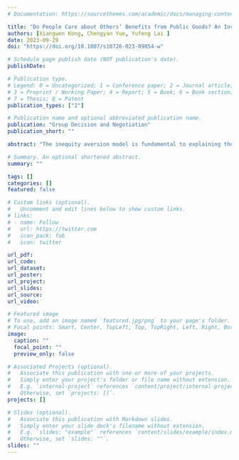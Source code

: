 ```yaml
---
# Documentation: https://sourcethemes.com/academic/docs/managing-content/

title: "Do People Care about Others’ Benefits from Public Goods? An Investigation Based on Inequity Aversion Model"
authors: [Xiangwen Kong, Chengyan Yue, Yufeng Lai ]
date: 2023-09-29
doi: "https://doi.org/10.1007/s10726-023-09854-w"

# Schedule page publish date (NOT publication's date).
publishDate:

# Publication type.
# Legend: 0 = Uncategorized; 1 = Conference paper; 2 = Journal article;
# 3 = Preprint / Working Paper; 4 = Report; 5 = Book; 6 = Book section;
# 7 = Thesis; 8 = Patent
publication_types: ["2"]

# Publication name and optional abbreviated publication name.
publication: "Group Decision and Negotiation"
publication_short: ""

abstract: "The inequity aversion model is fundamental to explaining the motivation of voluntary contribution behavior. Yet, the empirical studies limit the research on the inequity-aversion to small groups due to the difficulty of accounting for each individual’s payoff in the decision-making process for large group sizes. To overcome the technical barrier of estimating expected payoffs with large group sizes and various marginal returns, we adopt the Quantal Response Equilibrium estimation method that allows for an individual’s contribution to be impacted by their social preferences, i.e., inequality aversion, altruism, and bounded rationality. Our theoretical model identifies the equilibrium strategy of contribution. Using Bayesian inference via Markov Chain Monte Carlo, the experimental results show people are significantly worse off when they contribute more or less than others, meaning social equality promotes public good provisions. We find that marginal per capita return and group size play important roles in people’s contribution decisions, and the effect of marginal per capita return on contributions is stronger than that of group size."

# Summary. An optional shortened abstract.
summary: ""

tags: []
categories: []
featured: false

# Custom links (optional).
#   Uncomment and edit lines below to show custom links.
# links:
# - name: Follow
#   url: https://twitter.com
#   icon_pack: fab
#   icon: twitter

url_pdf:
url_code:
url_dataset:
url_poster:
url_project:
url_slides:
url_source:
url_video:

# Featured image
# To use, add an image named `featured.jpg/png` to your page's folder. 
# Focal points: Smart, Center, TopLeft, Top, TopRight, Left, Right, BottomLeft, Bottom, BottomRight.
image:
  caption: ""
  focal_point: ""
  preview_only: false

# Associated Projects (optional).
#   Associate this publication with one or more of your projects.
#   Simply enter your project's folder or file name without extension.
#   E.g. `internal-project` references `content/project/internal-project/index.md`.
#   Otherwise, set `projects: []`.
projects: []

# Slides (optional).
#   Associate this publication with Markdown slides.
#   Simply enter your slide deck's filename without extension.
#   E.g. `slides: "example"` references `content/slides/example/index.md`.
#   Otherwise, set `slides: ""`.
slides: ""
---
```

